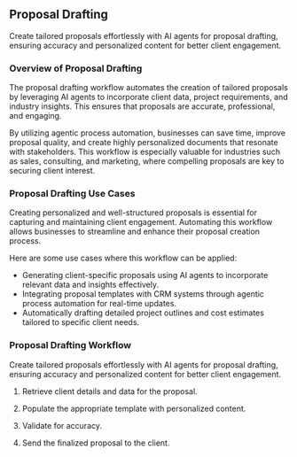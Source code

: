 ## Proposal Drafting

Create tailored proposals effortlessly with AI agents for proposal drafting, ensuring accuracy and personalized content for better client engagement.

### Overview of Proposal Drafting

The proposal drafting workflow automates the creation of tailored proposals by leveraging AI agents to incorporate client data, project requirements, and industry insights. This ensures that proposals are accurate, professional, and engaging.

By utilizing agentic process automation, businesses can save time, improve proposal quality, and create highly personalized documents that resonate with stakeholders. This workflow is especially valuable for industries such as sales, consulting, and marketing, where compelling proposals are key to securing client interest.

### Proposal Drafting Use Cases

Creating personalized and well-structured proposals is essential for capturing and maintaining client engagement. Automating this workflow allows businesses to streamline and enhance their proposal creation process.

Here are some use cases where this workflow can be applied:

*   Generating client-specific proposals using AI agents to incorporate relevant data and insights effectively.
*   Integrating proposal templates with CRM systems through agentic process automation for real-time updates.
*   Automatically drafting detailed project outlines and cost estimates tailored to specific client needs.

### Proposal Drafting Workflow

Create tailored proposals effortlessly with AI agents for proposal drafting, ensuring accuracy and personalized content for better client engagement.

1.  Retrieve client details and data for the proposal.

2.  Populate the appropriate template with personalized content.

3.  Validate for accuracy.

4.  Send the finalized proposal to the client.
